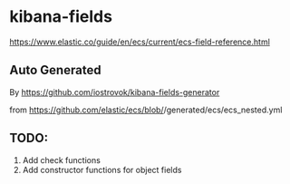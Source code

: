 # kibana-fields

https://www.elastic.co/guide/en/ecs/current/ecs-field-reference.html

## Auto Generated

By https://github.com/iostrovok/kibana-fields-generator

from https://github.com/elastic/ecs/blob/<VERSION>/generated/ecs/ecs_nested.yml

## TODO:

1. Add check functions
2. Add constructor functions for object fields
